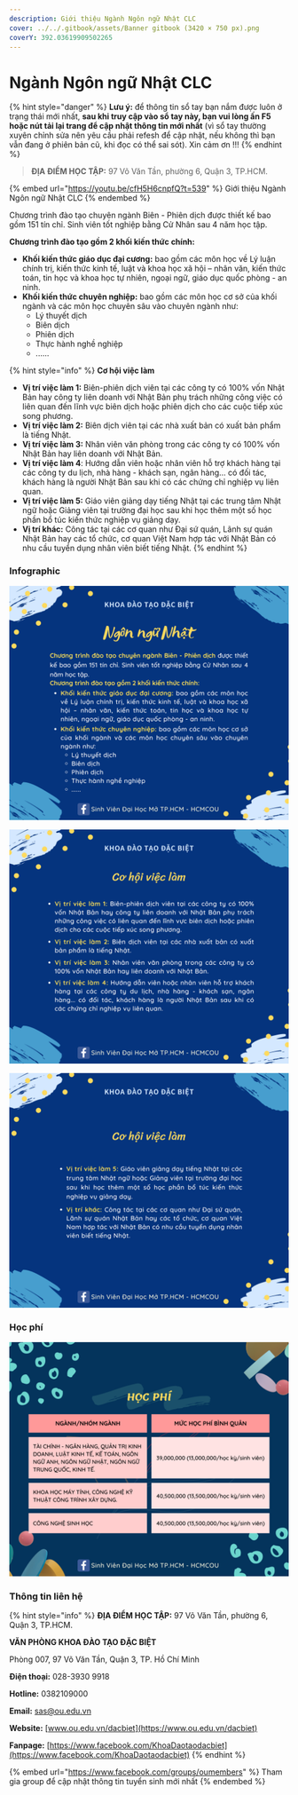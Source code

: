 ```yaml
---
description: Giới thiệu Ngành Ngôn ngữ Nhật CLC
cover: ../../.gitbook/assets/Banner gitbook (3420 × 750 px).png
coverY: 392.03619909502265
---
```


# Ngành Ngôn ngữ Nhật CLC

{% hint style="danger" %}
**Lưu ý:** để thông tin sổ tay bạn nắm được luôn ở trạng thái mới nhất, **sau khi truy cập vào sổ tay này, bạn vui lòng ấn F5 hoặc nút tải lại trang để cập nhật thông tin mới nhất** (vì sổ tay thường xuyên chỉnh sửa nên yêu cầu phải refesh để cập nhật, nếu không thì bạn vẫn đang ở phiên bản cũ, khi đọc có thể sai sót). Xin cảm ơn !!!
{% endhint %}

> **ĐỊA ĐIỂM HỌC TẬP:** 97 Võ Văn Tần, phường 6, Quận 3, TP.HCM.

{% embed url="https://youtu.be/cfH5H6cnpfQ?t=539" %}
Giới thiệu Ngành Ngôn ngữ Nhật CLC
{% endembed %}

Chương trình đào tạo chuyên ngành Biên - Phiên dịch được thiết kế bao gồm 151 tín chỉ. Sinh viên tốt nghiệp bằng Cử Nhân sau 4 năm học tập.

**Chương trình đào tạo gồm 2 khối kiến thức chính:**

* **Khối kiến thức giáo dục đại cương:** bao gồm các môn học về Lý luận chính trị, kiến thức kinh tế, luật và khoa học xã hội – nhân văn, kiến thức toán, tin học và khoa học tự nhiên, ngoại ngữ, giáo dục quốc phòng - an ninh.
* **Khối kiến thức chuyên nghiệp:** bao gồm các môn học cơ sở của khối ngành và các môn học chuyên sâu vào chuyên ngành như:
  * Lý thuyết dịch
  * Biên dịch
  * Phiên dịch
  * Thực hành nghề nghiệp
  * ......

{% hint style="info" %}
**Cơ hội việc làm**

* **Vị trí việc làm 1:** Biên-phiên dịch viên tại các công ty có 100% vốn Nhật Bản hay công ty liên doanh với Nhật Bản phụ trách những công việc có liên quan đến lĩnh vực biên dịch hoặc phiên dịch cho các cuộc tiếp xúc song phương.
* **Vị trí việc làm 2:** Biên dịch viên tại các nhà xuất bản có xuất bản phẩm là tiếng Nhật.
* **Vị trí việc làm 3:** Nhân viên văn phòng trong các công ty có 100% vốn Nhật Bản hay liên doanh với Nhật Bản.
* **Vị trí việc làm 4**: Hướng dẫn viên hoặc nhân viên hỗ trợ khách hàng tại các công ty du lịch, nhà hàng - khách sạn, ngân hàng... có đối tác, khách hàng là người Nhật Bản sau khi có các chứng chỉ nghiệp vụ liên quan.
* **Vị trí việc làm 5:** Giáo viên giảng dạy tiếng Nhật tại các trung tâm Nhật ngữ hoặc Giảng viên tại trường đại học sau khi học thêm một số học phần bổ túc kiến thức nghiệp vụ giảng dạy.
* **Vị trí khác:** Công tác tại các cơ quan như Đại sứ quán, Lãnh sự quán Nhật Bản hay các tổ chức, cơ quan Việt Nam hợp tác với Nhật Bản có nhu cầu tuyển dụng nhân viên biết tiếng Nhật.
{% endhint %}

### Infographic

![1](<../../.gitbook/assets/45 - Ngôn ngữ Nhật.png>)

![2](<../../.gitbook/assets/46 - Ngôn ngữ Nhật.png>)

![3](<../../.gitbook/assets/47 - Ngôn ngữ Nhật.png>)

### Học phí

![Học phí](<../../.gitbook/assets/48 - học phí.png>)

### Thông tin liên hệ

{% hint style="info" %}
**ĐỊA ĐIỂM HỌC TẬP:** 97 Võ Văn Tần, phường 6, Quận 3, TP.HCM.

**VĂN PHÒNG KHOA ĐÀO TẠO ĐẶC BIỆT**&#x20;

Phòng 007, 97 Võ Văn Tần, Quận 3, TP. Hồ Chí Minh

**Điện thoại:** 028-3930 9918

**Hotline:** 0382109000

**Email:** sas@ou.edu.vn

**Website:** [www.ou.edu.vn/dacbiet](https://www.ou.edu.vn/dacbiet)

**Fanpage:** [https://www.facebook.com/KhoaDaotaodacbiet](https://www.facebook.com/KhoaDaotaodacbiet)
{% endhint %}

{% embed url="https://www.facebook.com/groups/oumembers" %}
Tham gia group để cập nhật thông tin tuyển sinh mới nhất
{% endembed %}
